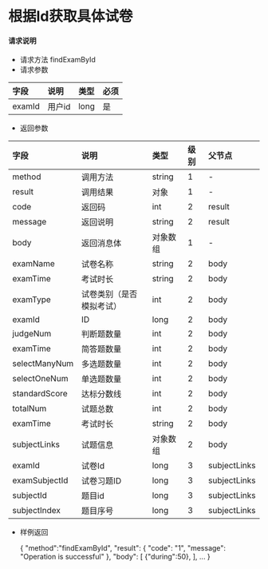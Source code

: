 # 根据Id获取具体试卷

#### **请求说明**

* 请求方法 findExamById
* 请求参数

| 字段 | 说明 | 类型 | 必须 |
| :--- | :--- | :--- | :--- |
| examId| 用户id | long | 是 |

* 返回参数

| 字段 | 说明 | 类型 | 级别 | 父节点 |
| :--- | :--- | :--- | :--- | :--- |
| method| 调用方法 | string | 1 | - |
| result | 调用结果 | 对象 | 1 | - |
| code | 返回码| int | 2 | result |
| message| 返回说明 | string | 2 | result |
| body | 返回消息体 | 对象数组 | 1 | - |
| examName| 试卷名称| string | 2 | body|
| examTime| 考试时长 | string | 2 | body|
| examType| 试卷类别（是否模拟考试） | int| 2 | body|
| examId| ID | long| 2 | body|
| judgeNum| 判断题数量 | int| 2 | body|
| examTime| 简答题数量 | int | 2 | body|
| selectManyNum| 多选题数量 | int| 2 | body|
| selectOneNum| 单选题数量 | int | 2 | body|
| standardScore| 达标分数线 | int| 2 | body|
| totalNum| 试题总数 | int| 2 | body|
| examTime| 考试时长 | string | 2 | body|
| subjectLinks| 试题信息 | 对象数组| 2 | body|
| examId| 试卷Id | long| 3 | subjectLinks|
| examSubjectId| 试卷习题ID | long| 3 | subjectLinks|
| subjectId| 题目id | long| 3 | subjectLinks|
| subjectIndex| 题目序号 | long| 3 | subjectLinks|


* 样例返回
 
             
    {
    "method":"findExamById",
    "result":
        {
        "code": "1",
        "message": "Operation is successful"
        },
    "body":
        [
            {"during":50},
        ],
        ...
    }
